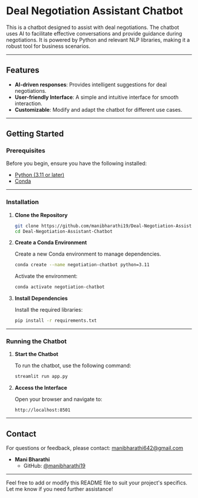 

# Deal Negotiation Assistant Chatbot

This is a chatbot designed to assist with deal negotiations. The chatbot uses AI to facilitate effective conversations and provide guidance during negotiations. It is powered by Python and relevant NLP libraries, making it a robust tool for business scenarios.

---

## Features

- **AI-driven responses**: Provides intelligent suggestions for deal negotiations.
- **User-friendly Interface**: A simple and intuitive interface for smooth interaction.
- **Customizable**: Modify and adapt the chatbot for different use cases.

---

## Getting Started

### Prerequisites

Before you begin, ensure you have the following installed:

- [Python (3.11 or later)](https://www.python.org/downloads/)
- [Conda](https://docs.conda.io/en/latest/miniconda.html)

---

### Installation

1. **Clone the Repository**

   ```bash
   git clone https://github.com/manibharathi19/Deal-Negotiation-Assistant-Chatbot.git
   cd Deal-Negotiation-Assistant-Chatbot
   ```

2. **Create a Conda Environment**

   Create a new Conda environment to manage dependencies.

   ```bash
   conda create --name negotiation-chatbot python=3.11
   ```

   Activate the environment:

   ```bash
   conda activate negotiation-chatbot
   ```

3. **Install Dependencies**

   Install the required libraries:

   ```bash
   pip install -r requirements.txt
   ```

---

### Running the Chatbot

1. **Start the Chatbot**

   To run the chatbot, use the following command:

   ```bash
   streamlit run app.py
   ```

2. **Access the Interface**

   Open your browser and navigate to:

   ```
   http://localhost:8501
   ```

---


## Contact

For questions or feedback, please contact: manibharathi642@gmail.com

- **Mani Bharathi**  
  - GitHub: [@manibharathi19](https://github.com/manibharathi19)

---

Feel free to add or modify this README file to suit your project's specifics. Let me know if you need further assistance!
